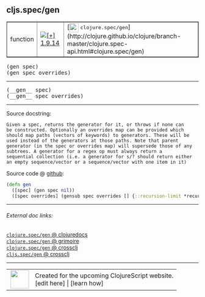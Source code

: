 ## cljs.spec/gen



 <table border="1">
<tr>
<td>function</td>
<td><a href="https://github.com/cljsinfo/cljs-api-docs/tree/1.9.14"><img valign="middle" alt="[+] 1.9.14" title="Added in 1.9.14" src="https://img.shields.io/badge/+-1.9.14-lightgrey.svg"></a> </td>
<td>
[<img height="24px" valign="middle" src="http://i.imgur.com/1GjPKvB.png"> <samp>clojure.spec/gen</samp>](http://clojure.github.io/clojure/branch-master/clojure.spec-api.html#clojure.spec/gen)
</td>
</tr>
</table>

<samp>(gen spec)</samp><br>
<samp>(gen spec overrides)</samp><br>

---

 <samp>
(__gen__ spec)<br>
</samp>
 <samp>
(__gen__ spec overrides)<br>
</samp>

---





Source docstring:

```
Given a spec, returns the generator for it, or throws if none can
be constructed. Optionally an overrides map can be provided which
should map paths (vectors of keywords) to generators. These will be
used instead of the generators at those paths. Note that parent
generator (in the spec or overrides map) will supersede those of any
subtrees. A generator for a regex op must always return a
sequential collection (i.e. a generator for s/? should return either
an empty sequence/vector or a sequence/vector with one item in it)
```


Source code @ [github]():

```clj
(defn gen
  ([spec] (gen spec nil))
  ([spec overrides] (gensub spec overrides [] {::recursion-limit *recursion-limit*} spec)))
```

<!--
Repo - tag - source tree - lines:

 <pre>

</pre>

-->

---



###### External doc links:

[`clojure.spec/gen` @ clojuredocs](http://clojuredocs.org/clojure.spec/gen)<br>
[`clojure.spec/gen` @ grimoire](http://conj.io/store/v1/org.clojure/clojure/1.7.0-beta3/clj/clojure.spec/gen/)<br>
[`clojure.spec/gen` @ crossclj](http://crossclj.info/fun/clojure.spec/gen.html)<br>
[`cljs.spec/gen` @ crossclj](http://crossclj.info/fun/cljs.spec.cljs/gen.html)<br>

---

 <table>
<tr><td>
<img valign="middle" align="right" width="48px" src="http://i.imgur.com/Hi20huC.png">
</td><td>
Created for the upcoming ClojureScript website.<br>
[edit here] | [learn how]
</td></tr></table>

[edit here]:https://github.com/cljsinfo/cljs-api-docs/blob/master/cljsdoc/cljs.spec/gen.cljsdoc
[learn how]:https://github.com/cljsinfo/cljs-api-docs/wiki/cljsdoc-files

<!--

This information was too distracting to show to readers, but I'll leave it
commented here since it is helpful to:

- pretty-print the data used to generate this document
- and show how to retrieve that data



The API data for this symbol:

```clj
{:ns "cljs.spec",
 :name "gen",
 :signature ["[spec]" "[spec overrides]"],
 :name-encode "gen",
 :history [["+" "1.9.14"]],
 :type "function",
 :clj-equiv {:full-name "clojure.spec/gen",
             :url "http://clojure.github.io/clojure/branch-master/clojure.spec-api.html#clojure.spec/gen"},
 :full-name-encode "cljs.spec/gen",
 :source {:code "(defn gen\n  ([spec] (gen spec nil))\n  ([spec overrides] (gensub spec overrides [] {::recursion-limit *recursion-limit*} spec)))",
          :title "Source code",
          :repo "clojurescript",
          :tag "r1.9.36",
          :filename "src/main/cljs/cljs/spec.cljs",
          :lines [210 220],
          :url "https://github.com/clojure/clojurescript/blob/r1.9.36/src/main/cljs/cljs/spec.cljs#L210-L220"},
 :usage ["(gen spec)" "(gen spec overrides)"],
 :full-name "cljs.spec/gen",
 :docstring "Given a spec, returns the generator for it, or throws if none can\nbe constructed. Optionally an overrides map can be provided which\nshould map paths (vectors of keywords) to generators. These will be\nused instead of the generators at those paths. Note that parent\ngenerator (in the spec or overrides map) will supersede those of any\nsubtrees. A generator for a regex op must always return a\nsequential collection (i.e. a generator for s/? should return either\nan empty sequence/vector or a sequence/vector with one item in it)",
 :cljsdoc-url "https://github.com/cljsinfo/cljs-api-docs/blob/master/cljsdoc/cljs.spec/gen.cljsdoc"}

```

Retrieve the API data for this symbol:

```clj
;; from Clojure REPL
(require '[clojure.edn :as edn])
(-> (slurp "https://raw.githubusercontent.com/cljsinfo/cljs-api-docs/catalog/cljs-api.edn")
    (edn/read-string)
    (get-in [:symbols "cljs.spec/gen"]))
```

-->
